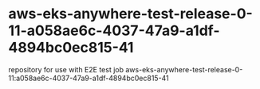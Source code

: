 # aws-eks-anywhere-test-release-0-11-a058ae6c-4037-47a9-a1df-4894bc0ec815-41
repository for use with E2E test job aws-eks-anywhere-test-release-0-11:a058ae6c-4037-47a9-a1df-4894bc0ec815-41
